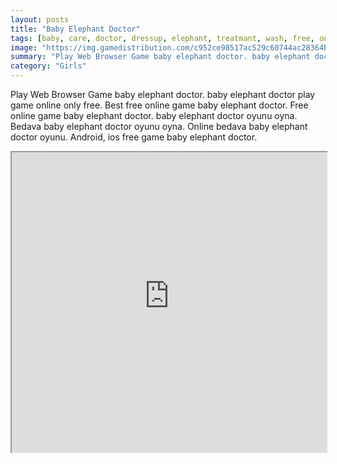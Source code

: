 ```yaml
---
layout: posts
title: "Baby Elephant Doctor"
tags: [baby, care, doctor, dressup, elephant, treatmant, wash, free, online, games, oyna, game, free, games, play, play, games]
image: "https://img.gamedistribution.com/c952ce98517ac529c60744ac28364b03.jpg"
summary: "Play Web Browser Game baby elephant doctor. baby elephant doctor play game online only free. Best free online game baby elephant doctor. Free online game baby elephant doctor. baby elephant doctor oyunu oyna. Bedava baby elephant doctor oyunu oyna. Online bedava baby elephant doctor oyunu. Android, ios free game baby elephant doctor."
category: "Girls"
---
```


Play Web Browser Game baby elephant doctor. baby elephant doctor play game online only free. Best free online game baby elephant doctor. Free online game baby elephant doctor. baby elephant doctor oyunu oyna. Bedava baby elephant doctor oyunu oyna. Online bedava baby elephant doctor oyunu. Android, ios free game baby elephant doctor.

<iframe width="100%" height="480px;" src="https://flash.gamedistribution.com?game=c952ce98517ac529c60744ac28364b03"></iframe>